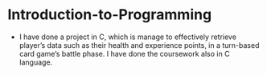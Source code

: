 # Introduction-to-Programming
- I have done a project in C, which is manage to effectively retrieve player’s data such as their health and experience points, in a turn-based card game’s battle phase. I have done the coursework also in C language.
